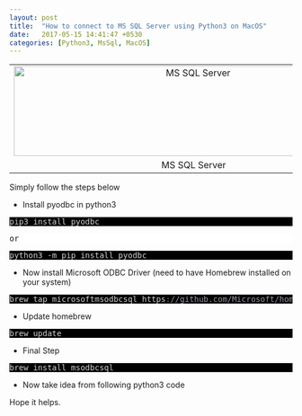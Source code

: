 ```yaml
---
layout: post
title:  "How to connect to MS SQL Server using Python3 on MacOS"
date:   2017-05-15 14:41:47 +0530
categories: [Python3, MsSql, MacOS]
---
```

<div dir="ltr" style="text-align: left;" trbidi="on">
<table align="center" cellpadding="0" cellspacing="0" class="tr-caption-container" style="margin-left: auto; margin-right: auto; text-align: center;"><tbody>
<tr><td style="text-align: center;"><a href="https://4.bp.blogspot.com/-2N5U9axXi1Q/WRmNtf7o2hI/AAAAAAAAEtA/tQkxn-oOJ-gnmNSmjOBWnE56hvYOfKCnwCLcB/s1600/mssql.png" imageanchor="1" style="margin-left: auto; margin-right: auto;"><img alt="MS SQL Server" border="0" height="160" src="https://4.bp.blogspot.com/-2N5U9axXi1Q/WRmNtf7o2hI/AAAAAAAAEtA/tQkxn-oOJ-gnmNSmjOBWnE56hvYOfKCnwCLcB/s640/mssql.png" title="MS SQL Server" width="640" /></a></td></tr>
<tr><td class="tr-caption" style="text-align: center;">MS SQL Server</td></tr>
</tbody></table>
Simply follow the steps below


<ul style="text-align: left;">
<li>Install pyodbc in python3</li>
</ul>
<pre style="background: rgb(0, 0, 0); color: #d1d1d1;">pip3 install pyodbc</pre>
<pre style="background: rgb(255, 255, 255);">or</pre>
<pre style="background: rgb(0, 0, 0); color: #d1d1d1;">python3 -m pip install pyodbc</pre>
<ul style="text-align: left;">
<li>Now install Microsoft ODBC Driver (need to have Homebrew installed on your system)</li>
</ul>
<pre style="background: rgb(0, 0, 0); color: #d1d1d1;">brew tap microsoft<span style="color: #d2cd86;"></span>msodbcsql https<span style="color: #b060b0;">:</span><span style="color: #9999a9;">//github.com/Microsoft/homebrew-msodbcsql</span></pre>
<ul>
<li>Update homebrew</li>
</ul>
<pre style="background: rgb(0, 0, 0); color: #d1d1d1;">brew update</pre>
<ul>
<li>Final Step</li>
</ul>
<pre style="background: rgb(0, 0, 0); color: #d1d1d1;">brew install msodbcsql</pre>
<ul>
<li>Now take idea from following python3 code</li>
</ul>
<script src="https://gist.github.com/itz-azhar/9105e4ab6f8f7d49776938dd83e99b16.js"></script>
<div>

</div>
<div>
Hope it helps.</div>
</div>
